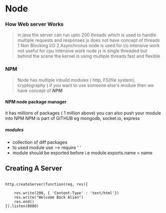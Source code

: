 # Node

### How Web server Works

> in java the server can run upto 200 threads which is used to handle multiple requests and responses
> js does not have concept of threads 
> 1 Non Blocking I/O   2 Asynchronus 
> node is used for i/o intensive work not useful for cpu intensive work 
> node js is single threaded but behind the scene the kernel is using multiple threads
> fast and flexible

### NPM 

> Node has multiple inbuild modules ( http, FS(file system), cryptography )
 if you want to use someone else's module then we have concept of ***NPM***

#### NPM node package manager ####
 it has millions of packages ( 1 million above)
 you can also push your module into NPM
 NPM is part of GITHUB
 eg mongodb, socket.io, express 

##### modules #####
* collection of diff packages
* to used module use --> require ' '
* module should be exported before i.e module.exports.name = name 

## Creating A Server ## 

```var http = require('http')

http.createServer(function(req, res){

    res.write(200, { 'Content-Type' : 'text/html'})
    res.write("Welcome Back Alien") 
    res.end()
}).listen(8080) 
```

